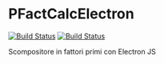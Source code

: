 # PFactCalcElectron

[![Build Status](https://travis-ci.com/silviosanto6605/PFactCalcElectron.svg?branch=master)](https://travis-ci.com/silviosanto6605/PFactCalcElectron)
[![Build Status](https://dev.azure.com/SilvioSanto/PFactCalc/_apis/build/status/silviosanto6605.PFactCalcElectron?branchName=master)](https://dev.azure.com/SilvioSanto/PFactCalc/_build/latest?definitionId=1&branchName=master)

Scompositore in fattori primi con Electron JS
